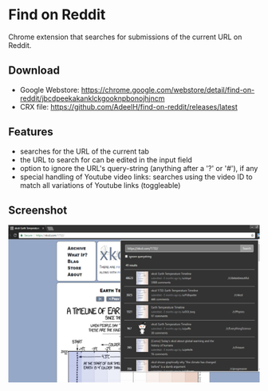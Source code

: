 # Find on Reddit
Chrome extension that searches for submissions of the current URL on Reddit. 

## Download
  - Google Webstore: https://chrome.google.com/webstore/detail/find-on-reddit/jbcdpeekakanklckgooknpbonojhjncm  
  - CRX file: https://github.com/AdeelH/find-on-reddit/releases/latest

## Features
  - searches for the URL of the current tab
  - the URL to search for can be edited in the input field
  - option to ignore the URL's query-string (anything after a '?' or '#'), if any
  - special handling of Youtube video links: searches using the video ID to match all variations of Youtube links (toggleable)

## Screenshot
![screenshot](./screenshots/1.png)
